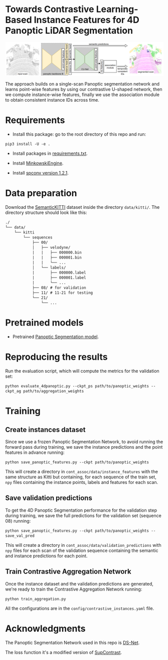 # Towards Contrastive Learning-Based Instance Features for 4D Panoptic LiDAR Segmentation

![](pics/DSCU.png)

The approach builds on a single-scan Panoptic segmentation network and learns point-wise features by using our contrastive U-shaped network, then we compute instance-wise features, finally we use the association module to obtain consistent instance IDs across time.

# Requirements

* Install this package: go to the root directory of this repo and run:
```
pip3 install -U -e .
```
* Install packages in [requirements.txt](requirements.txt).

* Install [MinkowskiEngine](https://nvidia.github.io/MinkowskiEngine/overview.html#installation).

* Install [spconv version 1.2.1](https://github.com/traveller59/spconv/tree/fad3000249d27ca918f2655ff73c41f39b0f3127).

# Data preparation
Download the [SemanticKITTI](http://www.semantic-kitti.org/dataset.html#overview) dataset inside the directory `data/kitti/`. The directory structure should look like this:
```
./
└── data/
    └── kitti
        └── sequences
            ├── 00/           
            │   ├── velodyne/	
            |   |	├── 000000.bin
            |   |	├── 000001.bin
            |   |	└── ...
            │   └── labels/ 
            |       ├── 000000.label
            |       ├── 000001.label
            |       └── ...
            ├── 08/ # for validation
            ├── 11/ # 11-21 for testing
            └── 21/
                └── ...
```

# Pretrained models
* Pretrained [Panoptic Segmentation model](https://www.ipb.uni-bonn.de/html/projects/contrastive_instance_association/panoptic_pq_564.pth).

# Reproducing the results
Run the evaluation script, which will compute the metrics for the validation set:

```
python evaluate_4dpanoptic.py --ckpt_ps path/to/panoptic_weights --ckpt_ag path/to/aggregation_weights 
```
# Training
## Create instances dataset 
Since we use a frozen Panoptic Segmentation Network, to avoid running the forward pass during training, we save the instance predictions and the point features in advance running:

```
python save_panoptic_features.py --ckpt path/to/panoptic_weights
```

This will create a directory in `cont_assoc/data/instance_features` with the same structure as Kitti but containing, for each sequence of the train set, `npy` files containing the instance points, labels and features for each scan. 

## Save validation predictions
To get the 4D Panoptic Segmentation performance for the validation step during training, we save the full predictions for the validation set (sequence 08) running:

```
python save_panoptic_features.py --ckpt path/to/panoptic_weights --save_val_pred
```

This will create a directory in `cont_assoc/data/validation_predictions` with `npy` files for each scan of the validation sequence containing the semantic and instance predictions for each point. 

## Train Contrastive Aggregation Network

Once the instance dataset and the validation predictions are generated, we're ready to train the Contrastive Aggregation Network running:

```
python train_aggregation.py 
```
All the configurations are in the `config/contrastive_instances.yaml` file.



# Acknowledgments

The Panoptic Segmentation Network used in this repo is [DS-Net](https://github.com/hongfz16/DS-Net).

The loss function it's a modified version of [SupContrast](https://github.com/HobbitLong/SupContrast).


